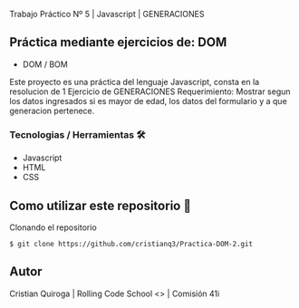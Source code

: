 Trabajo Práctico Nº 5 | Javascript | GENERACIONES

## Práctica mediante ejercicios de: DOM

- DOM / BOM

Este proyecto es una práctica del lenguaje Javascript, consta en la resolucion de 1 Ejercicio de GENERACIONES
Requerimiento:
Mostrar segun los datos ingresados si es mayor de edad, los datos del formulario y a que generacion pertenece.

### Tecnologias / Herramientas 🛠

- Javascript
- HTML
- CSS

## Como utilizar este repositorio 🎫

Clonando el repositorio

`$ git clone https://github.com/cristianq3/Practica-DOM-2.git`

## Autor

Cristian Quiroga | Rolling Code School <> | Comisión 41i
